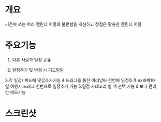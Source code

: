 # 개요
기존에 쓰는 여러 캘린더 어플의 불편함을 개선하고 장점은 활용한 캘린더 어플


# 주요기능
1. 다른 사람과 일정 공유

2. 일정추가 및 변경 시 피드알림

3.각 일정/ 피드에 댓글추가기능
4.드래그를 통한 여러날짜 한번에 일정추가
   ex)9박10일 여행시 드래그 한번으로 일정추가 가능
5.일정 카테고리 별 색 선택 가능
6.보다 편리한 메모기능

# 스크린샷

